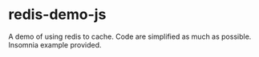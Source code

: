 # redis-demo-js

A demo of using redis to cache. Code are simplified as much as possible. Insomnia example provided.